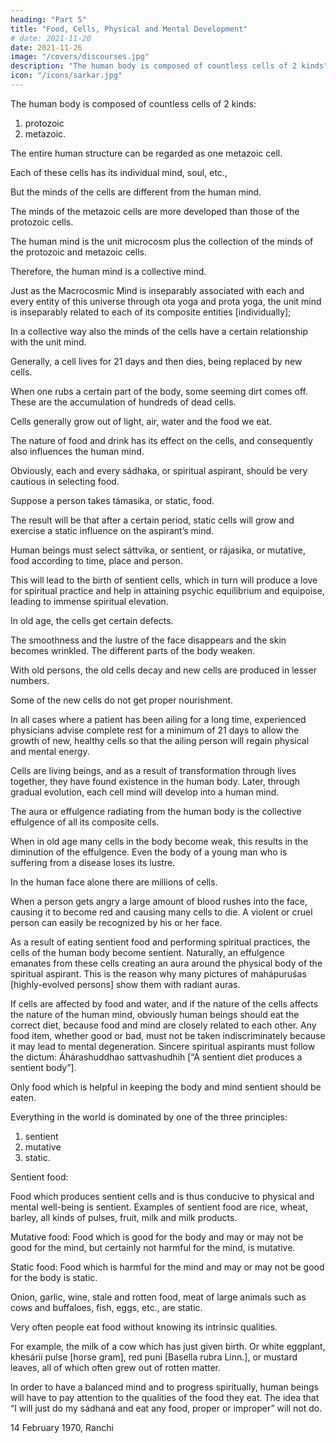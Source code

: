 ```yaml
---
heading: "Part 5"
title: "Food, Cells, Physical and Mental Development"
# date: 2021-11-20
date: 2021-11-26
image: "/covers/discourses.jpg"
description: "The human body is composed of countless cells of 2 kinds"
icon: "/icons/sarkar.jpg"
---
```





The human body is composed of countless cells of 2 kinds:

1. protozoic
2. metazoic.

The entire human structure can be regarded as one metazoic cell.

Each of these cells has its individual mind, soul, etc.,

But the minds of the cells are different from the human mind. 

The minds of the metazoic cells are more developed than those of the protozoic cells.

The human mind is the unit microcosm plus the collection of the minds of the protozoic and metazoic cells.

Therefore, the human mind is a collective mind. 

Just as the Macrocosmic Mind is inseparably associated with each and every entity of this universe through ota yoga and prota yoga, the unit mind is inseparably related to each of its composite entities [individually];

In a collective way also the minds of the cells have a certain relationship with the unit mind.

Generally, a cell lives for 21 days and then dies, being replaced by new cells.

When one rubs a certain part of the body, some seeming dirt comes off. These are the accumulation of hundreds of dead cells.

Cells generally grow out of light, air, water and the food we eat.

The nature of food and drink has its effect on the cells, and consequently also influences the human mind. 

Obviously, each and every sádhaka, or spiritual aspirant, should be very cautious in selecting food.

Suppose a person takes támasika, or static, food.

The result will be that after a certain period, static cells will grow and exercise a static influence on the aspirant’s mind. 

Human beings must select sáttvika, or sentient, or rájasika, or mutative, food according to time, place and person.

This will lead to the birth of sentient cells, which in turn will produce a love for spiritual practice and help in attaining psychic equilibrium and equipoise, leading to immense spiritual elevation.

In old age, the cells get certain defects. 

The smoothness and the lustre of the face disappears and the skin becomes wrinkled. The different parts of the body weaken.

With old persons, the old cells decay and new cells are produced in lesser numbers. 

Some of the new cells do not get proper nourishment.

In all cases where a patient has been ailing for a long time, experienced physicians advise complete rest for a minimum of 21 days to allow the growth of new, healthy cells so that the ailing person will regain physical and mental energy.

Cells are living beings, and as a result of transformation through lives together, they have found existence in the human body. Later, through gradual evolution, each cell mind will develop into a human mind.

The aura or effulgence radiating from the human body is the collective effulgence of all its composite cells. 

When in old age many cells in the body become weak, this results in the diminution of the effulgence. Even the body of a young man who is suffering from a disease loses its lustre.

In the human face alone there are millions of cells.

When a person gets angry a large amount of blood rushes into the face, causing it to become red and causing many cells to die. A violent or cruel person can easily be recognized by his or her face.

As a result of eating sentient food and performing spiritual practices, the cells of the human body become sentient. Naturally, an effulgence emanates from these cells creating an aura around the physical body of the spiritual aspirant. This is the reason why many pictures of mahápuruśas [highly-evolved persons] show them with radiant auras.

If cells are affected by food and water, and if the nature of the cells affects the nature of the human mind, obviously human beings should eat the correct diet, because food and mind are closely related to each other. Any food item, whether good or bad, must not be taken indiscriminately because it may lead to mental degeneration. Sincere spiritual aspirants must follow the dictum: Áhárashuddhao sattvashudhih [“A sentient diet produces a sentient body”].

Only food which is helpful in keeping the body and mind sentient should be eaten.

Everything in the world is dominated by one of the three principles:

1. sentient
2. mutative
3. static.


Sentient food: 

Food which produces sentient cells and is thus conducive to physical and mental well-being is sentient. Examples of sentient food are rice, wheat, barley, all kinds of pulses, fruit, milk and milk products.

Mutative food: Food which is good for the body and may or may not be good for the mind, but certainly not harmful for the mind, is mutative.

Static food: Food which is harmful for the mind and may or may not be good for the body is static. 

Onion, garlic, wine, stale and rotten food, meat of large animals such as cows and buffaloes, fish, eggs, etc., are static.

Very often people eat food without knowing its intrinsic qualities. 

For example, the milk of a cow which has just given birth. Or white eggplant, khesárii pulse [horse gram], red puni [Basella rubra Linn.], or mustard leaves, all of which often grew out of rotten matter.

In order to have a balanced mind and to progress spiritually, human beings will have to pay attention to the qualities of the food they eat. The idea that “I will just do my sádhaná and eat any food, proper or improper” will not do.

14 February 1970, Ranchi


